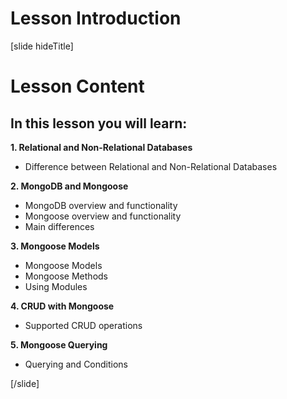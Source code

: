 # Lesson Introduction

[slide hideTitle]
# Lesson Content

## In this lesson you will learn:

**1. Relational and Non-Relational Databases**
- Difference between Relational and Non-Relational Databases

**2. MongoDB and Mongoose**
- MongoDB overview and functionality
- Mongoose overview and functionality
- Main differences

**3. Mongoose Models**
- Mongoose Models
- Mongoose Methods
- Using Modules

**4. CRUD with Mongoose**
- Supported CRUD operations

**5. Mongoose Querying**
- Querying and Conditions

[/slide]